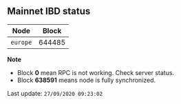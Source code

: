 ## **Mainnet** IBD status


Node | Block
--- | ---
`europe` | 644485


**Note**
* Block **0** mean RPC is not working. Check server status.
* Block **638591** means node is fully synchronized.


Last update: `27/09/2020 09:23:02`
